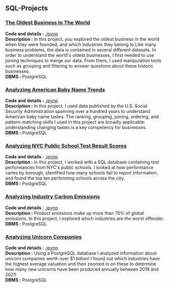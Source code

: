 ## SQL-Projects

### <ins>The Oldest Business In The World 
**Code and details :** [.ipynp](https://github.com/TugceCankurt/SQL-Projects/blob/main/What%20and%20Where%20are%20the%20World's%20Oldest%20Businesses.ipynb) <br>
**Description :** In this project, you explored the oldest business in the world when they were founded, and which industries they belong to.Like many business problems, the data is contained in several different datasets. In order to understand the world's oldest businesses, I first needed to use joining techniques to merge our data. From there, I used manipulation tools such as grouping and filtering to answer questions about these historic businesses.  <br>
**DBMS :** PostgreSQL
  
 ### <ins>Analyzing American Baby Name Trends
 **Code and details :** [.ipynp](https://github.com/TugceCankurt/SQL-Projects/blob/main/Analyzing%20American%20Baby%20Name%20Trends.ipynb)      <br>
**Description :** In this project, I used data published by the U.S. Social Security Administration spanning over a hundred years to understand American baby name tastes. The ranking, grouping, joining, ordering, and pattern-matching skills I used in this project are broadly applicable: understanding changing tastes is a key competency for businesses. <br>
**DBMS :** PostgreSQL

 ### <ins>Analyzing NYC Public School Test Result Scores
 **Code and details :** [.ipynp](https://github.com/TugceCankurt/SQL-Projects/blob/main/Analyzing%20NYC%20Public%20School%20Test%20Result%20Scores.ipynb) <br>
**Description :** In this project, I worked with a SQL database containing test performances from NYC's public schools. I looked at how performance varies by borough, identified how many schools fail to report information, and found the top ten performing schools across the city.  <br>
**DBMS :** PostgreSQL

 ### <ins>Analyzing Industry Carbon Emissions
**Code and details :** [.ipynp](https://github.com/TugceCankurt/SQL-Projects/blob/main/Analyzing%20Industry%20Carbon%20Emissions.ipynb)  <br>
**Description :** Product emissions make up more than 75% of global emissions. In this project, I explored which industries are the worst offender.
**DBMS :** PostgreSQL

 ### <ins>Analyzing Unicorn Companies
**Code and details :** [.ipynp](https://github.com/TugceCankurt/SQL-Projects/blob/main/Analyzing%20Unicorn%20Companies.ipynb)   <br>
**Description :** Using a PostgreSQL database I analyzed information about unicorn companies worth over $1 billion! I found out which industries have the highest average valuation and then zoomed in on these to determine how many new unicorns have been produced annually between 2019 and 2021!   <br>
**DBMS :** PostgreSQL
